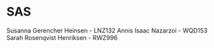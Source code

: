 # SAS
Susanna Gerencher Heinsen - LNZ132
Annis Isaac Nazarzoi - WQD153
Sarah Rosenqvist Henriksen - RWZ996